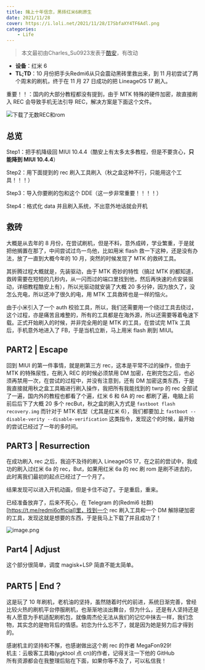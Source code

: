 ```yaml
---
title: 赌上十年信念，黑砖红米6刷原生
date: 2021/11/28
cover: https://i.loli.net/2021/11/28/I7SbfaXY4TF6Adl.png
categories:
    - Life
---
```


> 本文最初由Charles_Su0923发表于[酷安](https://www.coolapk.com/feed/31765614?shareKey=MzUxZDIyNGE4MWEzNjFhMzI0MTU~&shareUid=3191596&shareFrom=com.coolapk.market_9.0.3)，有改动

* **设备**：红米 6  
* **TL;TD**：10 月份把手头Redmi6从只会震动黑砖里救出来，到 11 月初尝试了两个周末的刷机，终于在 11 月 27 日成功的把 LineageOS 17 刷入。

重要！！：国内的大部分教程都没有提到，由于 MTK 特殊的硬件加密，故直接刷入 REC 会导致手机无法引导 REC，解决方案是下面这个文件。

![下载了无数REC和rom](https://i.loli.net/2021/11/28/3lSt1WAnUaoZMbv.png)

## 总览

Step1：把手机降级回 MIUI 10.4.4（酷安上有太多太多教程，但是不要贪心，**只能降到 MIUI 10.4.4**）  

Step2：用下面提到的 rec 刷入工具刷入（秋之盒这种不行，只能用这个工具！！！）  

Step3：导入你要刷的包和这个 DDE（这一步非常重要！！！！） 

Step4：格式化 data 并且刷入系统，不出意外地话就会开机

## 救砖  

大概是从去年的 8 月份，在尝试刷机，但是不料，意外成砖，学业繁重，于是就把他搁置在那了，中间尝试过鸟一鸟他，比如用米 flash 救一下这种，还是没有办法，放了一直到大概今年的 10 月，突然的时候发现了 MTK 的救砖工具。

其折腾过程大概就是，先装驱动，由于 MTK 奇妙的特性（搞过 MTK 的都知道，救砖需要在短短的几秒内，从一闪而过的端口里找到他，然后再快速的点安装驱动，详细教程酷安上有），所以光驱动就安装了大概 20 多分钟，因为放久了，没怎么充电，所以还冲了很久的电，用 MTK 工具救砖也是一样的恼火。

由于小米引入了一个 auth 校验工具，所以，我们还需要用一个绕过工具去绕过，这个过程，亦是痛苦且难整的，所有的工具都是在海外源，所以还需要等着龟速下载。正式开始刷入的时候，并非完全用的是 MTK 的工具，在尝试完 MTk 工具后，手机意外地进入了 FB，于是当机立断，马上用米 flash 刷到 MIUI。

## PART2 | Escape  

回到 MIUI 的第一件事情，就是刷第三方 rec，这本是平常不过的操作，但由于 MTK 的特殊尿性，在刷入 REC 的时候必须禁用 DM 加密，在刷完包之后，也必须再禁用一次，在尝试的过程中，并没有注意到，还有 DM 加密这类东西，于是我直接就用秋之盒工具箱进行刷入操作，我把所有我能找到的 twrp 的 rec 全部试了一遍，国内外的教程也都看了个遍，红米 6 和 6A 的 rec 都刷了遍，电脑上前前后后下了大概 20 多个 recBut，秋之盒的刷入方式是 `fastboot flash recovery.img` 而针对于 MTK 机型（尤其是红米 6），我们都要加上 `fastboot --disable-verity --disable-verification` 这类指令，发现这个的时候，最开始的尝试已经过了一年的多时间。

## PART3 | Resurrection

在成功刷入 rec 之后，我迫不及待的刷入 LineageOS 17，在之前的尝试中，我成功的刷入过红米 6a 的 rec，But，如果用红米 6a 的 rec 刷 rom 是刷不进去的，此时离我们最初的起点已经过了一个月了。

结果发现可以进入开机动画，但是卡住不动了。于是重启，重来。

已经准备放弃了，后来不死心，在 Telegram 的(Redmi6 社群)[https://t.me/redmi6official]里，找到一个 rec 刷入工具和一个 DM 解除硬加密的工具，发现这就是想要的东西，于是我马上下载了并且成功了！  

![image.png](https://i.loli.net/2021/11/28/rwutbM9DBz6yoGL.png)

## Part4 | Adjust 

这个部分很简单，调度 magisk+LSP 简直不能太简单。

## PART5 | End？ 

这是玩了 10 年刷机，老机油的坚持，虽然随着时代的前进，系统日渐完善，曾经比较火热的刷机平台停服刷机，也渐渐地淡出舞台，但为什么，还是有人坚持还是有人愿意为手机适配刷机包，就像周杰伦无法从我们的记忆中抹去一样，我们念物，其实念的是物背后的情感。初恋为什么忘不了，就是因为她是努力后才得到的。

感谢机主的坚持和不懈，也感谢做出这个刷 rec 的作者 MegaFon929!  
机主：云极客工具箱(ygktool 点 cn)的作者，记得关注一下他的 GitHub  
所有资源都会在我整理后贴在下面，如果你等不及了，可以私信我！  

